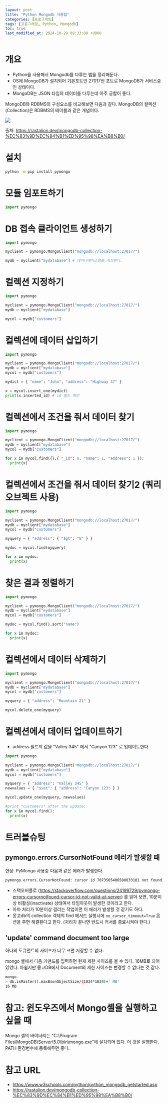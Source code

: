 ```yaml
---
layout: post
title: "Python Mongodb 사용법"
categories: [프로그래밍]
tags: [프로그래밍, Python, Mongodb]
toc: true
last_modified_at: 2024-10-29 09:33:00 +0900
---
```


# 개요
- Python을 사용해서 Mongodb를 다루는 법을 정리해둔다.
- OS에 MongoDB가 설치되어 기본포트인 27017번 포트로 MongoDB가 서비스중인 상태이다. 
- MongoDB는 JSON 타입의 데이터를 다루는데 아주 궁합이 좋다. 

MongoDB와 RDBMS의 구성요소를 비교해보면 다음과 같다. MongoDB의 컬렉션(Collection)은 RDBMS의 테이블과 같은 개념이다. 

![](/images/RDBMS_MongoDB_Mapping.jpg)

출처: https://rastalion.dev/mongodb-collection-%EC%83%9D%EC%84%B1%ED%95%98%EA%B8%B0/

# 설치

```sh
python -m pip install pymongo
```

# 모듈 임포트하기 

```py
import pymongo
```

# DB 접속 클라이언트 생성하기

```py
import pymongo

myclient = pymongo.MongoClient("mongodb://localhost:27017/")

mydb = myclient["mydatabase"] # 데이터베이스명을 지정한다. 

```

# 컬렉션 지정하기 

```py
import pymongo

myclient = pymongo.MongoClient("mongodb://localhost:27017/")
mydb = myclient["mydatabase"]

mycol = mydb["customers"]
```

# 컬렉션에 데이터 삽입하기 

```py
import pymongo

myclient = pymongo.MongoClient("mongodb://localhost:27017/")
mydb = myclient["mydatabase"]
mycol = mydb["customers"]

mydict = { "name": "John", "address": "Highway 37" }

x = mycol.insert_one(mydict)
print(x.inserted_id) # id 필드 확인 
```

# 컬렉션에서 조건을 줘서 데이터 찾기

```py
import pymongo

myclient = pymongo.MongoClient("mongodb://localhost:27017/")
mydb = myclient["mydatabase"]
mycol = mydb["customers"]

for x in mycol.find({},{ "_id": 0, "name": 1, "address": 1 }):
  print(x)
```

# 컬렉션에서 조건을 줘서 데이터 찾기2 (쿼리 오브젝트 사용)

```py
import pymongo

myclient = pymongo.MongoClient("mongodb://localhost:27017/")
mydb = myclient["mydatabase"]
mycol = mydb["customers"]

myquery = { "address": { "$gt": "S" } }

mydoc = mycol.find(myquery)

for x in mydoc:
  print(x)
```

# 찾은 결과 정렬하기 

```py
import pymongo

myclient = pymongo.MongoClient("mongodb://localhost:27017/")
mydb = myclient["mydatabase"]
mycol = mydb["customers"]

mydoc = mycol.find().sort("name")

for x in mydoc:
  print(x)
```

# 컬렉션에서 데이터 삭제하기

```py
import pymongo

myclient = pymongo.MongoClient("mongodb://localhost:27017/")
mydb = myclient["mydatabase"]
mycol = mydb["customers"]

myquery = { "address": "Mountain 21" }

mycol.delete_one(myquery)
```


# 컬렉션에서 데이터 업데이트하기
- address 필드의 값을  "Valley 345" 에서 "Canyon 123" 로 업데이트한다. 

```py
import pymongo

myclient = pymongo.MongoClient("mongodb://localhost:27017/")
mydb = myclient["mydatabase"]
mycol = mydb["customers"]

myquery = { "address": "Valley 345" }
newvalues = { "$set": { "address": "Canyon 123" } }

mycol.update_one(myquery, newvalues)

#print "customers" after the update:
for x in mycol.find():
  print(x)
```


# 트러블슈팅
## pymongo.errors.CursorNotFound 에러가 발생할 때 
현상: PyMongo 사용중 다음과 같은 에러가 발생한다.   

```sh
pymongo.errors.CursorNotFound: cursor id 7073505406508033101 not found, full error: {'ok': 0.0, 'errmsg': 'cursor id 7073505406508033101 not found', 'code': 43, 'codeName': 'CursorNotFound'}
```

- 스택오버플로 (https://stackoverflow.com/questions/24199729/pymongo-errors-cursornotfound-cursor-id-not-valid-at-server) 를 읽어 보면, 10분이상 비활성(inactivate) 상태여서 타임아웃이 발생한 것이라고 한다. 
- 아마 처리가 10분이상 걸리는 작업이면 이 에러가 발생할 것 같기도 하다. 
- 몽고db의 collection 객체의 find 메서드 실행시에 `no_cursor_timeout=True` 옵션을 주면 해결된다고 한다. (처리가 끝나면 반드시 커서를 종료시켜야 한다.)

## 'update' command document too large 
하나의 도큐먼트의 사이즈가 너무 크면 저장할 수 없다. 

mongo 셸에서 다음 커맨드를 입력하면 현재 제한 사이즈를 볼 수 있다. 16MB로 되어 있었다. 아쉽지만 몽고DB에서 Document의 제한 사이즈는 변경할 수 없다는 것 같다. 

```sh
mongo
> db.isMaster().maxBsonObjectSize/(1024*1024)+' MB'
16 MB
```

# 참고: 윈도우즈에서 Mongo셸을 실행하고 싶을 때 
Mongo 셸의 바이너리는 "C:\Program Files\MongoDB\Server\5.0\bin\mongo.exe"에 설치되어 있다. 이 것을 실행한다. PATH 환경변수에 등록해두면 좋다. 

# 참고 URL
- https://www.w3schools.com/python/python_mongodb_getstarted.asp
- https://rastalion.dev/mongodb-collection-%EC%83%9D%EC%84%B1%ED%95%98%EA%B8%B0/